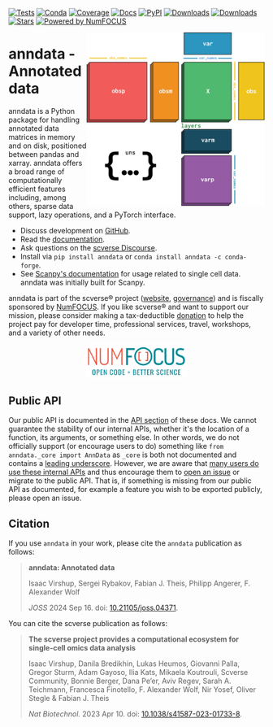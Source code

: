 [![Tests](https://github.com/scverse/anndata/.github/workflows/test-cpu.yml/badge.svg)](https://github.com/scverse/anndata/.github/workflows/test-cpu.yml)
[![Conda](https://img.shields.io/conda/vn/conda-forge/anndata.svg)](https://anaconda.org/conda-forge/anndata)
[![Coverage](https://codecov.io/gh/scverse/anndata/branch/main/graph/badge.svg?token=IN1mJN1Wi8)](https://codecov.io/gh/scverse/anndata)
[![Docs](https://readthedocs.com/projects/icb-anndata/badge/?version=latest)](https://anndata.readthedocs.io)
[![PyPI](https://img.shields.io/pypi/v/anndata.svg)](https://pypi.org/project/anndata)
[![Downloads](https://static.pepy.tech/badge/anndata/month)](https://pepy.tech/project/anndata)
[![Downloads](https://static.pepy.tech/badge/anndata)](https://pepy.tech/project/anndata)
[![Stars](https://img.shields.io/github/stars/scverse/anndata?style=flat&logo=github&color=yellow)](https://github.com/scverse/anndata/stargazers)
[![Powered by NumFOCUS](https://img.shields.io/badge/powered%20by-NumFOCUS-orange.svg?style=flat&colorA=E1523D&colorB=007D8A)](http://numfocus.org)

<img
  src="https://raw.githubusercontent.com/scverse/anndata/main/docs/_static/img/anndata_schema.svg"
  class="dark-light" align="right" width="350" alt="image"
/>

# anndata - Annotated data

anndata is a Python package for handling annotated data matrices in memory and on disk, positioned between pandas and xarray. anndata offers a broad range of computationally efficient features including, among others, sparse data support, lazy operations, and a PyTorch interface.

- Discuss development on [GitHub](https://github.com/scverse/anndata).
- Read the [documentation](https://anndata.readthedocs.io).
- Ask questions on the [scverse Discourse](https://discourse.scverse.org).
- Install via `pip install anndata` or `conda install anndata -c conda-forge`.
- See [Scanpy's documentation](https://scanpy.readthedocs.io/) for usage related to single cell data. anndata was initially built for Scanpy.

[//]: # (numfocus-fiscal-sponsor-attribution)

anndata is part of the scverse® project ([website](https://scverse.org), [governance](https://scverse.org/about/roles)) and is fiscally sponsored by [NumFOCUS](https://numfocus.org/).
If you like scverse® and want to support our mission, please consider making a tax-deductible [donation](https://numfocus.org/donate-to-scverse) to help the project pay for developer time, professional services, travel, workshops, and a variety of other needs.

<div align="center">
<a href="https://numfocus.org/project/scverse">
  <img
    src="https://raw.githubusercontent.com/numfocus/templates/master/images/numfocus-logo.png"
    width="200"
  >
</a>
</div>

## Public API

Our public API is documented in the [API section][] of these docs.
We cannot guarantee the stability of our internal APIs, whether it's the location of a function, its arguments, or something else.
In other words, we do not officially support (or encourage users to do) something like `from anndata._core import AnnData` as `_core` is both not documented and contains a [leading underscore][].
However, we are aware that [many users do use these internal APIs][] and thus encourage them to [open an issue][] or migrate to the public API.
That is, if something is missing from our public API as documented, for example a feature you wish to be exported publicly, please open an issue.

[api section]: https://anndata.readthedocs.io/en/stable/api.html
[leading underscore]: https://peps.python.org/pep-0008/#public-and-internal-interfaces
[many users do use these internal APIs]: https://github.com/search?q=%22anndata._io%22&type=code
[open an issue]: https://github.com/scverse/anndata/issues/new/choose


## Citation

If you use `anndata` in your work, please cite the `anndata` publication as follows:

> **anndata: Annotated data**
>
> Isaac Virshup, Sergei Rybakov, Fabian J. Theis, Philipp Angerer, F. Alexander Wolf
>
> _JOSS_ 2024 Sep 16. doi: [10.21105/joss.04371](https://doi.org/10.21105/joss.04371).

You can cite the scverse publication as follows:

> **The scverse project provides a computational ecosystem for single-cell omics data analysis**
>
> Isaac Virshup, Danila Bredikhin, Lukas Heumos, Giovanni Palla, Gregor Sturm, Adam Gayoso, Ilia Kats, Mikaela Koutrouli, Scverse Community, Bonnie Berger, Dana Pe’er, Aviv Regev, Sarah A. Teichmann, Francesca Finotello, F. Alexander Wolf, Nir Yosef, Oliver Stegle & Fabian J. Theis
>
> _Nat Biotechnol._ 2023 Apr 10. doi: [10.1038/s41587-023-01733-8](https://doi.org/10.1038/s41587-023-01733-8).
